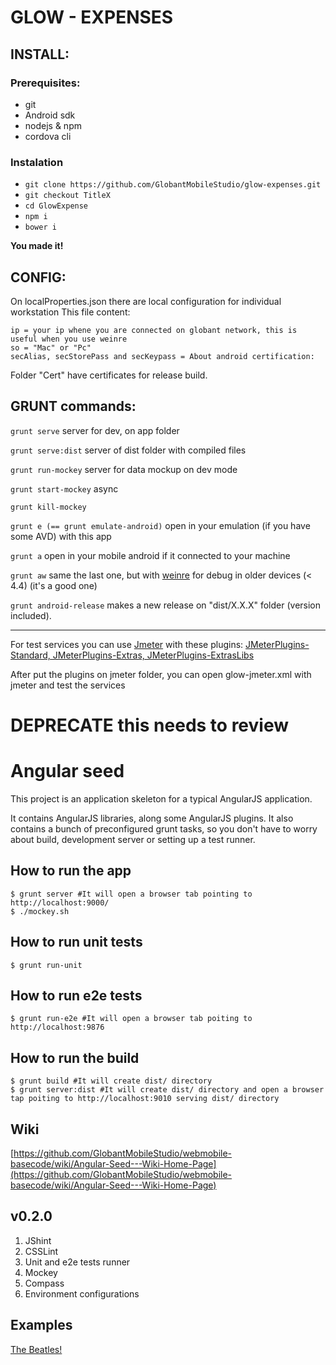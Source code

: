 # GLOW - EXPENSES

## INSTALL:

### Prerequisites:
* git
* Android sdk
* nodejs & npm
* cordova cli

### Instalation
* `git clone https://github.com/GlobantMobileStudio/glow-expenses.git`
* `git checkout TitleX`
* `cd GlowExpense`
* `npm i`
* `bower i`

**You made it!**

## CONFIG:
On localProperties.json there are local configuration for individual workstation
This file content:

	ip = your ip whene you are connected on globant network, this is useful when you use weinre
	so = "Mac" or "Pc"
	secAlias, secStorePass and secKeypass = About android certification:
	
Folder "Cert" have certificates for release build.

## GRUNT commands:


`grunt serve` server for dev, on app folder

`grunt serve:dist` server of dist folder with compiled files

`grunt run-mockey` server for data mockup on dev mode

`grunt start-mockey` async

`grunt kill-mockey`

`grunt e (== grunt emulate-android)` open in your emulation (if you have some AVD) with this app

`grunt a` open in your mobile android if it connected to your machine

`grunt aw` same the last one, but with [weinre](http://people.apache.org/~pmuellr/weinre-docs/latest) for debug in older devices (< 4.4) (it's a good one)

`grunt android-release` makes a new release on "dist/X.X.X" folder (version included).


------

For test services you can use [Jmeter](http://jmeter.apache.org/download_jmeter.cgi) with these plugins: [JMeterPlugins-Standard, JMeterPlugins-Extras, JMeterPlugins-ExtrasLibs](http://jmeter-plugins.org/downloads/all/)

After put the plugins on jmeter folder, you can open glow-jmeter.xml with jmeter and test the services







# DEPRECATE this needs to review

# Angular seed

This project is an application skeleton for a typical AngularJS application.

It contains AngularJS libraries, along some AngularJS plugins. It also contains a bunch of preconfigured grunt tasks, so you don't have to worry about build, development server or setting up a test runner.

## How to run the app

```
$ grunt server #It will open a browser tab pointing to http://localhost:9000/  
$ ./mockey.sh
```

## How to run unit tests

```
$ grunt run-unit
```

## How to run e2e tests

```
$ grunt run-e2e #It will open a browser tab poiting to http://localhost:9876  
```

## How to run the build

```
$ grunt build #It will create dist/ directory  
$ grunt server:dist #It will create dist/ directory and open a browser tap poiting to http://localhost:9010 serving dist/ directory  
```

## Wiki
[https://github.com/GlobantMobileStudio/webmobile-basecode/wiki/Angular-Seed---Wiki-Home-Page](https://github.com/GlobantMobileStudio/webmobile-basecode/wiki/Angular-Seed---Wiki-Home-Page)

## v0.2.0
1. JShint
2. CSSLint
3. Unit and e2e tests runner
4. Mockey
5. Compass
6. Environment configurations

## Examples
[The Beatles!](https://github.com/GlobantMobileStudio/webmobile-examples/tree/angular-seed-examples-master)
